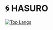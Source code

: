 # 🌀 HASURO

[![Top Langs](https://github-readme-stats.vercel.app/api/top-langs/?username=inoren-ten&layout=compact&theme=transparent)](https://github.com/anuraghazra/github-readme-stats)
